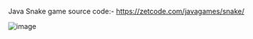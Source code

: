 Java Snake game source code:- https://zetcode.com/javagames/snake/





![image](https://github.com/user-attachments/assets/bfc1a815-6102-4bdf-adf4-545f31247632)

